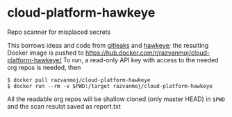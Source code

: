 # cloud-platform-hawkeye
Repo scanner for misplaced secrets

This borrows ideas and code from [gitleaks](https://github.com/zricethezav/gitleaks) and [hawkeye](https://github.com/Stono/hawkeye); the resulting Docker image is pushed to https://hub.docker.com/r/razvanmoj/cloud-platform-hawkeye/
To run, a read-only API key with access to the needed org repos is needed, then
```
$ docker pull razvanmoj/cloud-platform-hawkeye
$ docker run --rm -v $PWD:/target razvanmoj/cloud-platform-hawkeye
```
All the readable org repos will be shallow cloned (only master HEAD) in `$PWD` and the scan resulst saved as report.txt
